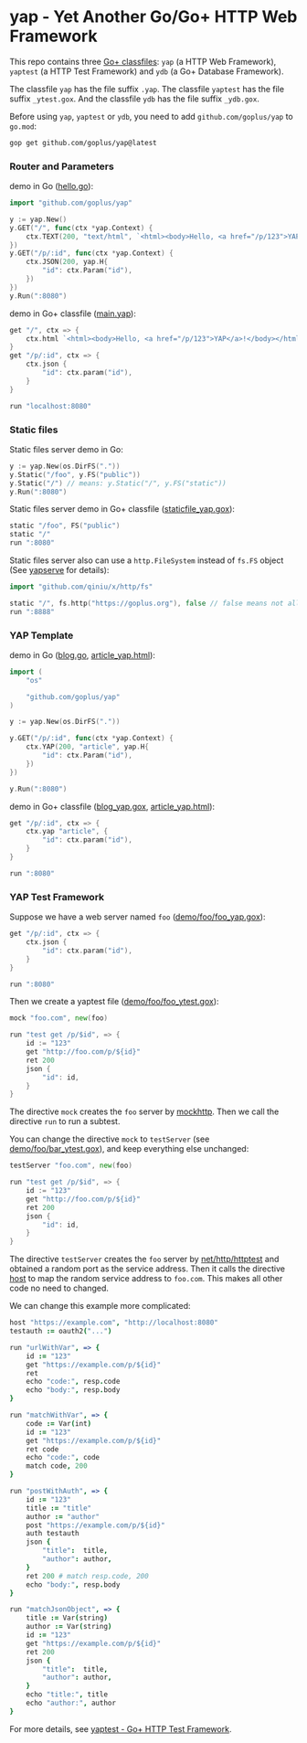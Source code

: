 yap - Yet Another Go/Go+ HTTP Web Framework
======

This repo contains three [Go+ classfiles](https://github.com/goplus/gop/blob/main/doc/classfile.md): `yap` (a HTTP Web Framework), `yaptest` (a HTTP Test Framework) and `ydb` (a Go+ Database Framework).

The classfile `yap` has the file suffix `.yap`. The classfile `yaptest` has the file suffix `_ytest.gox`. And the classfile `ydb` has the file suffix `_ydb.gox`.

Before using `yap`, `yaptest` or `ydb`, you need to add `github.com/goplus/yap` to `go.mod`:

```sh
gop get github.com/goplus/yap@latest
```


### Router and Parameters

demo in Go ([hello.go](../demo/hello/hello.go)):

```go
import "github.com/goplus/yap"

y := yap.New()
y.GET("/", func(ctx *yap.Context) {
	ctx.TEXT(200, "text/html", `<html><body>Hello, <a href="/p/123">YAP</a>!</body></html>`)
})
y.GET("/p/:id", func(ctx *yap.Context) {
	ctx.JSON(200, yap.H{
		"id": ctx.Param("id"),
	})
})
y.Run(":8080")
```

demo in Go+ classfile ([main.yap](../demo/classfile_hello/main.yap)):

```go
get "/", ctx => {
	ctx.html `<html><body>Hello, <a href="/p/123">YAP</a>!</body></html>`
}
get "/p/:id", ctx => {
	ctx.json {
		"id": ctx.param("id"),
	}
}

run "localhost:8080"
```


### Static files

Static files server demo in Go:

```go
y := yap.New(os.DirFS("."))
y.Static("/foo", y.FS("public"))
y.Static("/") // means: y.Static("/", y.FS("static"))
y.Run(":8080")
```

Static files server demo in Go+ classfile ([staticfile_yap.gox](../demo/classfile_static/staticfile_yap.gox)):

```go
static "/foo", FS("public")
static "/"
run ":8080"
```

Static files server also can use a `http.FileSystem` instead of `fs.FS` object (See [yapserve](https://github.com/xushiwei/yapserve) for details):

```go
import "github.com/qiniu/x/http/fs"

static "/", fs.http("https://goplus.org"), false // false means not allow to redirect
run ":8888"
```

### YAP Template

demo in Go ([blog.go](../demo/blog/blog.go), [article_yap.html](../demo/blog/yap/article_yap.html)):

```go
import (
	"os"

	"github.com/goplus/yap"
)

y := yap.New(os.DirFS("."))

y.GET("/p/:id", func(ctx *yap.Context) {
	ctx.YAP(200, "article", yap.H{
		"id": ctx.Param("id"),
	})
})

y.Run(":8080")
```

demo in Go+ classfile ([blog_yap.gox](../demo/classfile_blog/blog_yap.gox), [article_yap.html](../demo/classfile_blog/yap/article_yap.html)):

```go
get "/p/:id", ctx => {
	ctx.yap "article", {
		"id": ctx.param("id"),
	}
}

run ":8080"
```

### YAP Test Framework

Suppose we have a web server named `foo` ([demo/foo/foo_yap.gox](../ytest/demo/foo/foo_yap.gox)):

```go
get "/p/:id", ctx => {
	ctx.json {
		"id": ctx.param("id"),
	}
}

run ":8080"
```

Then we create a yaptest file ([demo/foo/foo_ytest.gox](../ytest/demo/foo/foo_ytest.gox)):

```go
mock "foo.com", new(foo)

run "test get /p/$id", => {
	id := "123"
	get "http://foo.com/p/${id}"
	ret 200
	json {
		"id": id,
	}
}
```

The directive `mock` creates the `foo` server by [mockhttp](https://pkg.go.dev/github.com/qiniu/x/mockhttp). Then we call the directive `run` to run a subtest.

You can change the directive `mock` to `testServer` (see [demo/foo/bar_ytest.gox](../ytest/demo/foo/bar_ytest.gox)), and keep everything else unchanged:

```go
testServer "foo.com", new(foo)

run "test get /p/$id", => {
	id := "123"
	get "http://foo.com/p/${id}"
	ret 200
	json {
		"id": id,
	}
}
```

The directive `testServer` creates the `foo` server by [net/http/httptest](https://pkg.go.dev/net/http/httptest#NewServer) and obtained a random port as the service address. Then it calls the directive [host](https://pkg.go.dev/github.com/goplus/yap/ytest#App.Host) to map the random service address to `foo.com`. This makes all other code no need to changed.

We can change this example more complicated:

```coffee
host "https://example.com", "http://localhost:8080"
testauth := oauth2("...")

run "urlWithVar", => {
	id := "123"
	get "https://example.com/p/${id}"
	ret
	echo "code:", resp.code
	echo "body:", resp.body
}

run "matchWithVar", => {
	code := Var(int)
	id := "123"
	get "https://example.com/p/${id}"
	ret code
	echo "code:", code
	match code, 200
}

run "postWithAuth", => {
	id := "123"
	title := "title"
	author := "author"
	post "https://example.com/p/${id}"
	auth testauth
	json {
		"title":  title,
		"author": author,
	}
	ret 200 # match resp.code, 200
	echo "body:", resp.body
}

run "matchJsonObject", => {
	title := Var(string)
	author := Var(string)
	id := "123"
	get "https://example.com/p/${id}"
	ret 200
	json {
		"title":  title,
		"author": author,
	}
	echo "title:", title
	echo "author:", author
}
```

For more details, see [yaptest - Go+ HTTP Test Framework](../ytest).
